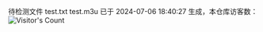 待检测文件 test.txt test.m3u 已于 2024-07-06 18:40:27 生成，本仓库访客数：![Visitor's Count](https://profile-counter.glitch.me/pxiptv_TV/count.svg)
